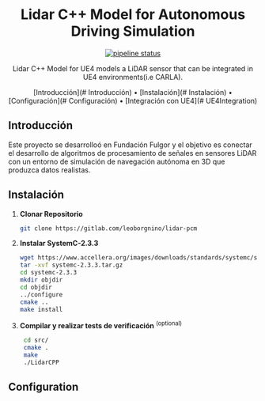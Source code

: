 <!-- markdownlint-configure-file {
  "MD013": {
    "code_blocks": false,
    "tables": false
  },
  "MD033": false,
  "MD041": false
} -->

<div align="center">

# Lidar C++ Model for Autonomous Driving Simulation

[![pipeline status](https://gitlab.com/leoborgnino/lidar-pcm/badges/master/pipeline.svg)](https://gitlab.com/leoborgnino/lidar-pcm/-/commits/master)

Lidar C++ Model for UE4 models a LiDAR sensor that can be integrated in UE4 environments(i.e CARLA).

[Introducción](# Introducción) •
[Instalación](# Instalación) •
[Configuración](# Configuración) •
[Integración con UE4](# UE4Integration)

</div>

## Introducción

Este proyecto se desarrolloó en Fundación Fulgor y el objetivo es conectar el desarrollo de algoritmos de procesamiento de señales en sensores LiDAR con un entorno de simulación de navegación autónoma en 3D que produzca datos realistas.


## Instalación



1. **Clonar Repositorio**

   ```bash 
   git clone https://gitlab.com/leoborgnino/lidar-pcm
   ```


2. **Instalar SystemC-2.3.3**

    ```bash
    wget https://www.accellera.org/images/downloads/standards/systemc/systemc-2.3.3.tar.gz
    tar -xvf systemc-2.3.3.tar.gz
    cd systemc-2.3.3
    mkdir objdir
    cd objdir
    ../configure
    cmake ..
    make install
    ```
  
3. **Compilar y realizar tests de verificación** <sup>(optional)</sup>

   ```bash
    cd src/
    cmake .
    make 
    ./LidarCPP
    ```

## Configuration

[releases]: https://gitlab.com/leoborgnino/lidar-pcm/releases
